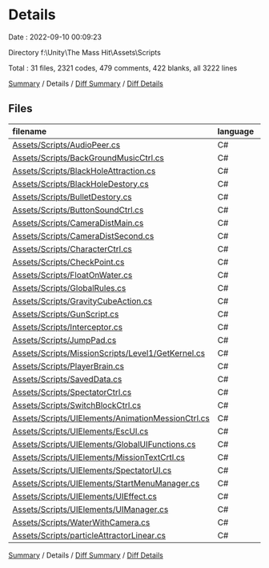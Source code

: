 # Details

Date : 2022-09-10 00:09:23

Directory f:\\Unity\\The Mass Hit\\Assets\\Scripts

Total : 31 files,  2321 codes, 479 comments, 422 blanks, all 3222 lines

[Summary](results.md) / Details / [Diff Summary](diff.md) / [Diff Details](diff-details.md)

## Files
| filename | language | code | comment | blank | total |
| :--- | :--- | ---: | ---: | ---: | ---: |
| [Assets/Scripts/AudioPeer.cs](/Assets/Scripts/AudioPeer.cs) | C# | 172 | 24 | 26 | 222 |
| [Assets/Scripts/BackGroundMusicCtrl.cs](/Assets/Scripts/BackGroundMusicCtrl.cs) | C# | 35 | 6 | 6 | 47 |
| [Assets/Scripts/BlackHoleAttraction.cs](/Assets/Scripts/BlackHoleAttraction.cs) | C# | 36 | 8 | 7 | 51 |
| [Assets/Scripts/BlackHoleDestory.cs](/Assets/Scripts/BlackHoleDestory.cs) | C# | 31 | 1 | 3 | 35 |
| [Assets/Scripts/BulletDestory.cs](/Assets/Scripts/BulletDestory.cs) | C# | 59 | 7 | 12 | 78 |
| [Assets/Scripts/ButtonSoundCtrl.cs](/Assets/Scripts/ButtonSoundCtrl.cs) | C# | 43 | 1 | 4 | 48 |
| [Assets/Scripts/CameraDistMain.cs](/Assets/Scripts/CameraDistMain.cs) | C# | 77 | 16 | 16 | 109 |
| [Assets/Scripts/CameraDistSecond.cs](/Assets/Scripts/CameraDistSecond.cs) | C# | 59 | 2 | 13 | 74 |
| [Assets/Scripts/CharacterCtrl.cs](/Assets/Scripts/CharacterCtrl.cs) | C# | 310 | 96 | 51 | 457 |
| [Assets/Scripts/CheckPoint.cs](/Assets/Scripts/CheckPoint.cs) | C# | 53 | 2 | 11 | 66 |
| [Assets/Scripts/FloatOnWater.cs](/Assets/Scripts/FloatOnWater.cs) | C# | 54 | 22 | 4 | 80 |
| [Assets/Scripts/GlobalRules.cs](/Assets/Scripts/GlobalRules.cs) | C# | 148 | 52 | 30 | 230 |
| [Assets/Scripts/GravityCubeAction.cs](/Assets/Scripts/GravityCubeAction.cs) | C# | 28 | 4 | 3 | 35 |
| [Assets/Scripts/GunScript.cs](/Assets/Scripts/GunScript.cs) | C# | 78 | 14 | 14 | 106 |
| [Assets/Scripts/Interceptor.cs](/Assets/Scripts/Interceptor.cs) | C# | 41 | 2 | 8 | 51 |
| [Assets/Scripts/JumpPad.cs](/Assets/Scripts/JumpPad.cs) | C# | 18 | 8 | 4 | 30 |
| [Assets/Scripts/MissionScripts/Level1/GetKernel.cs](/Assets/Scripts/MissionScripts/Level1/GetKernel.cs) | C# | 35 | 3 | 7 | 45 |
| [Assets/Scripts/PlayerBrain.cs](/Assets/Scripts/PlayerBrain.cs) | C# | 61 | 28 | 15 | 104 |
| [Assets/Scripts/SavedData.cs](/Assets/Scripts/SavedData.cs) | C# | 9 | 0 | 2 | 11 |
| [Assets/Scripts/SpectatorCtrl.cs](/Assets/Scripts/SpectatorCtrl.cs) | C# | 73 | 8 | 22 | 103 |
| [Assets/Scripts/SwitchBlockCtrl.cs](/Assets/Scripts/SwitchBlockCtrl.cs) | C# | 72 | 26 | 15 | 113 |
| [Assets/Scripts/UIElements/AnimationMessionCtrl.cs](/Assets/Scripts/UIElements/AnimationMessionCtrl.cs) | C# | 12 | 0 | 2 | 14 |
| [Assets/Scripts/UIElements/EscUI.cs](/Assets/Scripts/UIElements/EscUI.cs) | C# | 121 | 34 | 27 | 182 |
| [Assets/Scripts/UIElements/GlobalUIFunctions.cs](/Assets/Scripts/UIElements/GlobalUIFunctions.cs) | C# | 114 | 16 | 22 | 152 |
| [Assets/Scripts/UIElements/MissionTextCrtl.cs](/Assets/Scripts/UIElements/MissionTextCrtl.cs) | C# | 134 | 39 | 21 | 194 |
| [Assets/Scripts/UIElements/SpectatorUI.cs](/Assets/Scripts/UIElements/SpectatorUI.cs) | C# | 71 | 6 | 6 | 83 |
| [Assets/Scripts/UIElements/StartMenuManager.cs](/Assets/Scripts/UIElements/StartMenuManager.cs) | C# | 91 | 9 | 12 | 112 |
| [Assets/Scripts/UIElements/UIEffect.cs](/Assets/Scripts/UIElements/UIEffect.cs) | C# | 12 | 1 | 2 | 15 |
| [Assets/Scripts/UIElements/UIManager.cs](/Assets/Scripts/UIElements/UIManager.cs) | C# | 224 | 38 | 53 | 315 |
| [Assets/Scripts/WaterWithCamera.cs](/Assets/Scripts/WaterWithCamera.cs) | C# | 22 | 1 | 2 | 25 |
| [Assets/Scripts/particleAttractorLinear.cs](/Assets/Scripts/particleAttractorLinear.cs) | C# | 28 | 5 | 2 | 35 |

[Summary](results.md) / Details / [Diff Summary](diff.md) / [Diff Details](diff-details.md)